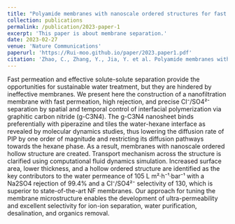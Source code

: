 ```yaml
---
title: "Polyamide membranes with nanoscale ordered structures for fast permeation and highly selective ion-ion separation"
collection: publications
permalink: /publication/2023-paper-1
excerpt: 'This paper is about membrane separation.'
date: 2023-02-27
venue: 'Nature Communications'
paperurl: 'https://Rui-moo.github.io/paper/2023.paper1.pdf'
citation: 'Zhao, C., Zhang, Y., Jia, Y. et al. Polyamide membranes with nanoscale ordered structures for fast permeation and highly selective ion-ion separation. Nat Commun 14, 1112 (2023). https://doi.org/10.1038/s41467-023-36848-8'
---
```



Fast permeation and effective solute-solute separation provide the opportunities for sustainable water treatment, but they are hindered by ineffective membranes. We present here the construction of a nanofiltration membrane with fast permeation, high rejection, and precise Cl⁻/SO4²⁻ separation by spatial and temporal control of interfacial polymerization via graphitic carbon nitride (g-C3N4). The g-C3N4 nanosheet binds preferentially with piperazine and tiles the water-hexane interface as revealed by molecular dynamics studies, thus lowering the diffusion rate of PIP by one order of magnitude and restricting its diffusion pathways towards the hexane phase. As a result, membranes with nanoscale ordered hollow structure are created. Transport mechanism across the structure is clarified using computational fluid dynamics simulation. Increased surface area, lower thickness, and a hollow ordered structure are identified as the key contributors to the water permeance of 105 L m²·h⁻¹·bar⁻¹ with a Na2SO4 rejection of 99.4% and a Cl⁻/SO4²⁻ selectivity of 130, which is superior to state-of-the-art NF membranes. Our approach for tuning the membrane microstructure enables the development of ultra-permeability and excellent selectivity for ion-ion separation, water purification, desalination, and organics removal.
